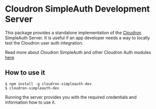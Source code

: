 Cloudron SimpleAuth Development Server
======================================

This package provides a standalone implementation of the [Cloudron](https://cloudron.io) SimpleAuth Server.
It is useful if an app developer needs a way to locally test the Cloudron user auth integration.

Read more about Cloudron SimpleAuth and other Cloudron Auth modules [here](https://cloudron.io/references/authentication.html).

How to use it
-------------

```
$ npm install -g cloudron-simpleauth-dev
$ cloudron-simpleauth-dev
```

Running the server provides you with the required credentials and information how to use it.
